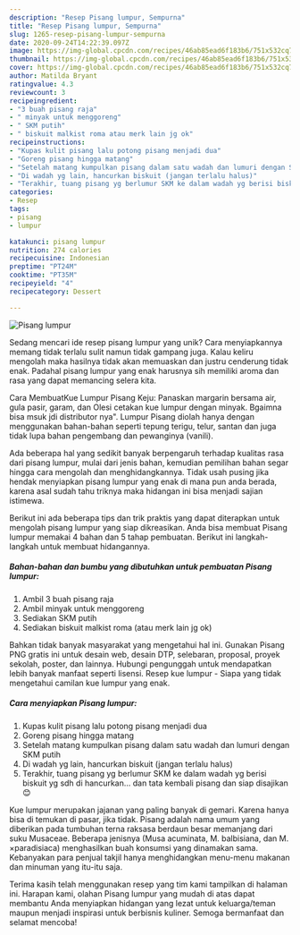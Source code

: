 ```yaml
---
description: "Resep Pisang lumpur, Sempurna"
title: "Resep Pisang lumpur, Sempurna"
slug: 1265-resep-pisang-lumpur-sempurna
date: 2020-09-24T14:22:39.097Z
image: https://img-global.cpcdn.com/recipes/46ab85ead6f183b6/751x532cq70/pisang-lumpur-foto-resep-utama.jpg
thumbnail: https://img-global.cpcdn.com/recipes/46ab85ead6f183b6/751x532cq70/pisang-lumpur-foto-resep-utama.jpg
cover: https://img-global.cpcdn.com/recipes/46ab85ead6f183b6/751x532cq70/pisang-lumpur-foto-resep-utama.jpg
author: Matilda Bryant
ratingvalue: 4.3
reviewcount: 3
recipeingredient:
- "3 buah pisang raja"
- " minyak untuk menggoreng"
- " SKM putih"
- " biskuit malkist roma atau merk lain jg ok"
recipeinstructions:
- "Kupas kulit pisang lalu potong pisang menjadi dua"
- "Goreng pisang hingga matang"
- "Setelah matang kumpulkan pisang dalam satu wadah dan lumuri dengan SKM putih"
- "Di wadah yg lain, hancurkan biskuit (jangan terlalu halus)"
- "Terakhir, tuang pisang yg berlumur SKM ke dalam wadah yg berisi biskuit yg sdh di hancurkan... dan tata kembali pisang dan siap disajikan 😊"
categories:
- Resep
tags:
- pisang
- lumpur

katakunci: pisang lumpur 
nutrition: 274 calories
recipecuisine: Indonesian
preptime: "PT24M"
cooktime: "PT35M"
recipeyield: "4"
recipecategory: Dessert

---
```



![Pisang lumpur](https://img-global.cpcdn.com/recipes/46ab85ead6f183b6/751x532cq70/pisang-lumpur-foto-resep-utama.jpg)

Sedang mencari ide resep pisang lumpur yang unik? Cara menyiapkannya memang tidak terlalu sulit namun tidak gampang juga. Kalau keliru mengolah maka hasilnya tidak akan memuaskan dan justru cenderung tidak enak. Padahal pisang lumpur yang enak harusnya sih memiliki aroma dan rasa yang dapat memancing selera kita.

Cara MembuatKue Lumpur Pisang Keju: Panaskan margarin bersama air, gula pasir, garam, dan Olesi cetakan kue lumpur dengan minyak. Bgaimna bisa msuk jdi distributor nya&#34;. Lumpur Pisang diolah hanya dengan menggunakan bahan-bahan seperti tepung terigu, telur, santan dan juga tidak lupa bahan pengembang dan pewanginya (vanili).

Ada beberapa hal yang sedikit banyak berpengaruh terhadap kualitas rasa dari pisang lumpur, mulai dari jenis bahan, kemudian pemilihan bahan segar hingga cara mengolah dan menghidangkannya. Tidak usah pusing jika hendak menyiapkan pisang lumpur yang enak di mana pun anda berada, karena asal sudah tahu triknya maka hidangan ini bisa menjadi sajian istimewa.


Berikut ini ada beberapa tips dan trik praktis yang dapat diterapkan untuk mengolah pisang lumpur yang siap dikreasikan. Anda bisa membuat Pisang lumpur memakai 4 bahan dan 5 tahap pembuatan. Berikut ini langkah-langkah untuk membuat hidangannya.

<!--inarticleads1-->

##### Bahan-bahan dan bumbu yang dibutuhkan untuk pembuatan Pisang lumpur:

1. Ambil 3 buah pisang raja
1. Ambil  minyak untuk menggoreng
1. Sediakan  SKM putih
1. Sediakan  biskuit malkist roma (atau merk lain jg ok)


Bahkan tidak banyak masyarakat yang mengetahui hal ini. Gunakan Pisang PNG gratis ini untuk desain web, desain DTP, selebaran, proposal, proyek sekolah, poster, dan lainnya. Hubungi pengunggah untuk mendapatkan lebih banyak manfaat seperti lisensi. Resep kue lumpur - Siapa yang tidak mengetahui camilan kue lumpur yang enak. 

<!--inarticleads2-->

##### Cara menyiapkan Pisang lumpur:

1. Kupas kulit pisang lalu potong pisang menjadi dua
1. Goreng pisang hingga matang
1. Setelah matang kumpulkan pisang dalam satu wadah dan lumuri dengan SKM putih
1. Di wadah yg lain, hancurkan biskuit (jangan terlalu halus)
1. Terakhir, tuang pisang yg berlumur SKM ke dalam wadah yg berisi biskuit yg sdh di hancurkan... dan tata kembali pisang dan siap disajikan 😊


Kue lumpur merupakan jajanan yang paling banyak di gemari. Karena hanya bisa di temukan di pasar, jika tidak. Pisang adalah nama umum yang diberikan pada tumbuhan terna raksasa berdaun besar memanjang dari suku Musaceae. Beberapa jenisnya (Musa acuminata, M. balbisiana, dan M. ×paradisiaca) menghasilkan buah konsumsi yang dinamakan sama. Kebanyakan para penjual takjil hanya menghidangkan menu-menu makanan dan minuman yang itu-itu saja. 

Terima kasih telah menggunakan resep yang tim kami tampilkan di halaman ini. Harapan kami, olahan Pisang lumpur yang mudah di atas dapat membantu Anda menyiapkan hidangan yang lezat untuk keluarga/teman maupun menjadi inspirasi untuk berbisnis kuliner. Semoga bermanfaat dan selamat mencoba!
